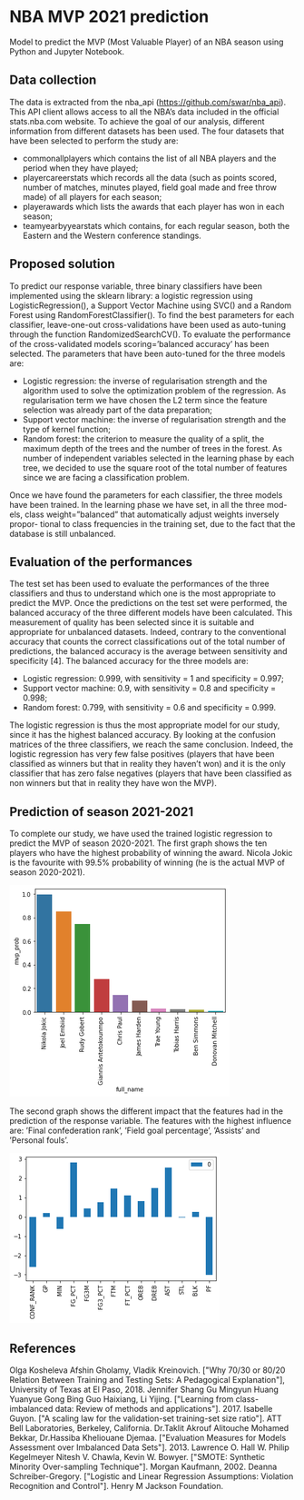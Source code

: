 # NBA MVP 2021 prediction

Model to predict the MVP (Most Valuable Player) of an NBA season using Python and Jupyter Notebook.

## Data collection

The data is extracted from the nba_api (https://github.com/swar/nba_api). This API client allows access to all the NBA’s data included in the official stats.nba.com website.
To achieve the goal of our analysis, different information from different datasets has been used. The four datasets that have been selected to perform the study are:

* commonallplayers which contains the list of all NBA players and the period
when they have played;
* playercareerstats which records all the data (such as points scored, number of matches, minutes played, field goal made and free throw made) of all players for each season;
* playerawards which lists the awards that each player has won in each season;
* teamyearbyyearstats which contains, for each regular season, both the Eastern and the Western conference standings.

## Proposed solution

To predict our response variable, three binary classifiers have been implemented using the sklearn library: a logistic regression using LogisticRegression(), a Support Vector Machine using SVC() and a Random Forest using RandomForestClassifier(). To find the best parameters for each classifier, leave-one-out cross-validations have been used as auto-tuning through the function RandomizedSearchCV(). To evaluate the performance of the cross-validated models scoring=’balanced accuracy’ has been selected. The parameters that have been
auto-tuned for the three models are:
 
* Logistic regression: the inverse of regularisation strength and the algorithm used to solve the optimization problem of the regression. As regularisation term we have chosen the L2 term since the feature selection was already part of the data preparation;
* Support vector machine: the inverse of regularisation strength and the type of kernel function;
* Random forest: the criterion to measure the quality of a split, the maximum depth of the trees and the number of trees in the forest. As number of independent variables selected in the learning phase by each tree, we decided to use the square root of the total number of features since we are facing a classification problem.

Once we have found the parameters for each classifier, the three models
have been trained. In the learning phase we have set, in all the three mod-
els, class weight=”balanced” that automatically adjust weights inversely propor-
tional to class frequencies in the training set, due to the fact that the database
is still unbalanced.

## Evaluation of the performances

The test set has been used to evaluate the performances of the three classifiers and thus to understand which one is the most appropriate to predict the MVP. Once the predictions on the test set were performed, the balanced accuracy of the three different models have been calculated. This measurement of quality has been selected since it is suitable and appropriate for unbalanced datasets. Indeed, contrary to the conventional accuracy that counts the correct classifications out of the total number of predictions, the balanced accuracy is the average between sensitivity and specificity [4]. The balanced accuracy for the three models are:

* Logistic regression: 0.999, with sensitivity = 1 and specificity = 0.997;
* Support vector machine: 0.9, with sensitivity = 0.8 and specificity = 0.998;
* Random forest: 0.799, with sensitivity = 0.6 and specificity = 0.999.

The logistic regression is thus the most appropriate model for our study, since it has the highest balanced accuracy. By looking at the confusion matrices of the three classifiers, we reach the same conclusion. Indeed, the logistic regression has very few false positives (players that have been classified as winners but that in reality they haven’t won) and it is the only classifier that has zero false negatives (players that have been classified as non winners but that in reality they have won the MVP).

## Prediction of season 2021-2021

To complete our study, we have used the trained logistic regression to predict the MVP of season 2020-2021. The first graph shows the ten players who have the highest probability of winning the award. Nicola Jokic is the favourite with 99.5% probability of winning (he is the actual MVP of season 2020-2021).

![alt text](https://github.com/thomasverardo/NBA_MVP_2022_prediction/blob/main/Code/plot/log_reg_test30.png)

The second graph shows the different impact that the features had in the prediction of the response variable. The features with the highest influence are: ’Final confederation rank’, ’Field goal percentage’, ’Assists’ and ’Personal fouls’.

![alt text](https://github.com/thomasverardo/NBA_MVP_2022_prediction/blob/main/Code/plot/log_reg_importance.png)



## References

 Olga Kosheleva Afshin Gholamy, Vladik Kreinovich. ["Why 70/30 or 80/20 Relation Between Training and Testing Sets: A Pedagogical Explanation"], University of Texas at El Paso, 2018.
Jennifer Shang Gu Mingyun Huang Yuanyue Gong Bing Guo Haixiang, Li Yijing. ["Learning from class-imbalanced data: Review of methods and applications"]. 2017.
Isabelle Guyon. ["A scaling law for the validation-set training-set size ratio"]. ATT Bell Laboratories, Berkeley, California.
Dr.Taklit Akrouf Alitouche Mohamed Bekkar, Dr.Hassiba Kheliouane Djemaa. ["Evaluation Measures for Models Assessment over Imbalanced Data Sets"]. 2013.
Lawrence O. Hall W. Philip Kegelmeyer Nitesh V. Chawla, Kevin W. Bowyer. ["SMOTE: Synthetic Minority Over-sampling Technique"]. Morgan Kaufmann, 2002.
Deanna Schreiber-Gregory. ["Logistic and Linear Regression Assumptions: Violation Recognition and Control"]. Henry M Jackson Foundation.


